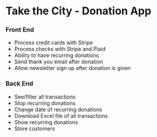 # Take the City - Donation App
 ### Front End
 - Process credit cards with Stripe
 - Process checks with Stripe and Plaid
 - Ability to have recurring donations
 - Send thank you email after donation
 - Allow newsletter sign up after donation is given
 
 ### Back End
 - See/filter all transactions
 - Stop recurring donations
 - Change date of recurring donations
 - Download Excel file of all transactions
 - Show recurring donations
 - Store customers
